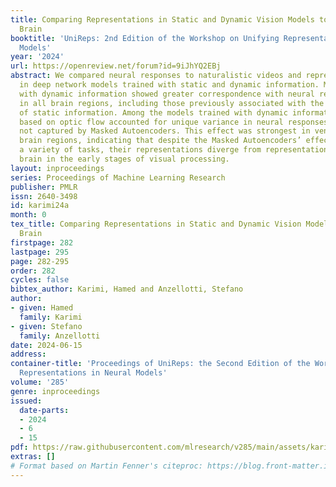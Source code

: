 ```yaml
---
title: Comparing Representations in Static and Dynamic Vision Models to the Human
  Brain
booktitle: 'UniReps: 2nd Edition of the Workshop on Unifying Representations in Neural
  Models'
year: '2024'
url: https://openreview.net/forum?id=9iJhYQ2EBj
abstract: We compared neural responses to naturalistic videos and representations
  in deep network models trained with static and dynamic information. Models trained
  with dynamic information showed greater correspondence with neural representations
  in all brain regions, including those previously associated with the processing
  of static information. Among the models trained with dynamic information, those
  based on optic flow accounted for unique variance in neural responses that were
  not captured by Masked Autoencoders. This effect was strongest in ventral and dorsal
  brain regions, indicating that despite the Masked Autoencoders’ effectiveness at
  a variety of tasks, their representations diverge from representations in the human
  brain in the early stages of visual processing.
layout: inproceedings
series: Proceedings of Machine Learning Research
publisher: PMLR
issn: 2640-3498
id: karimi24a
month: 0
tex_title: Comparing Representations in Static and Dynamic Vision Models to the Human
  Brain
firstpage: 282
lastpage: 295
page: 282-295
order: 282
cycles: false
bibtex_author: Karimi, Hamed and Anzellotti, Stefano
author:
- given: Hamed
  family: Karimi
- given: Stefano
  family: Anzellotti
date: 2024-06-15
address:
container-title: 'Proceedings of UniReps: the Second Edition of the Workshop on Unifying
  Representations in Neural Models'
volume: '285'
genre: inproceedings
issued:
  date-parts:
  - 2024
  - 6
  - 15
pdf: https://raw.githubusercontent.com/mlresearch/v285/main/assets/karimi24a/karimi24a.pdf
extras: []
# Format based on Martin Fenner's citeproc: https://blog.front-matter.io/posts/citeproc-yaml-for-bibliographies/
---
```

